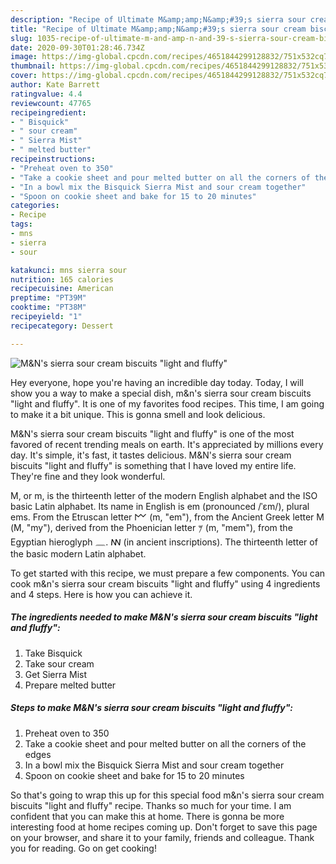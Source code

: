 ```yaml
---
description: "Recipe of Ultimate M&amp;amp;N&amp;#39;s sierra sour cream biscuits &amp;#34;light and fluffy&amp;#34;"
title: "Recipe of Ultimate M&amp;amp;N&amp;#39;s sierra sour cream biscuits &amp;#34;light and fluffy&amp;#34;"
slug: 1035-recipe-of-ultimate-m-and-amp-n-and-39-s-sierra-sour-cream-biscuits-and-34-light-and-fluffy-and-34
date: 2020-09-30T01:28:46.734Z
image: https://img-global.cpcdn.com/recipes/4651844299128832/751x532cq70/mns-sierra-sour-cream-biscuits-light-and-fluffy-recipe-main-photo.jpg
thumbnail: https://img-global.cpcdn.com/recipes/4651844299128832/751x532cq70/mns-sierra-sour-cream-biscuits-light-and-fluffy-recipe-main-photo.jpg
cover: https://img-global.cpcdn.com/recipes/4651844299128832/751x532cq70/mns-sierra-sour-cream-biscuits-light-and-fluffy-recipe-main-photo.jpg
author: Kate Barrett
ratingvalue: 4.4
reviewcount: 47765
recipeingredient:
- " Bisquick"
- " sour cream"
- " Sierra Mist"
- " melted butter"
recipeinstructions:
- "Preheat oven to 350"
- "Take a cookie sheet and pour melted butter on all the corners of the edges"
- "In a bowl mix the Bisquick Sierra Mist and sour cream together"
- "Spoon on cookie sheet and bake for 15 to 20 minutes"
categories:
- Recipe
tags:
- mns
- sierra
- sour

katakunci: mns sierra sour 
nutrition: 165 calories
recipecuisine: American
preptime: "PT39M"
cooktime: "PT38M"
recipeyield: "1"
recipecategory: Dessert

---
```



![M&amp;N&#39;s sierra sour cream biscuits &#34;light and fluffy&#34;](https://img-global.cpcdn.com/recipes/4651844299128832/751x532cq70/mns-sierra-sour-cream-biscuits-light-and-fluffy-recipe-main-photo.jpg)

Hey everyone, hope you're having an incredible day today. Today, I will show you a way to make a special dish, m&amp;n&#39;s sierra sour cream biscuits &#34;light and fluffy&#34;. It is one of my favorites food recipes. This time, I am going to make it a bit unique. This is gonna smell and look delicious.

M&amp;N&#39;s sierra sour cream biscuits &#34;light and fluffy&#34; is one of the most favored of recent trending meals on earth. It's appreciated by millions every day. It's simple, it's fast, it tastes delicious. M&amp;N&#39;s sierra sour cream biscuits &#34;light and fluffy&#34; is something that I have loved my entire life. They're fine and they look wonderful.

M, or m, is the thirteenth letter of the modern English alphabet and the ISO basic Latin alphabet. Its name in English is em (pronounced /ˈɛm/), plural ems. From the Etruscan letter 𐌌 (m, &#34;em&#34;), from the Ancient Greek letter Μ (M, &#34;my&#34;), derived from the Phoenician letter 𐤌‎ (m, &#34;mem&#34;), from the Egyptian hieroglyph 𓈖. ꟿ (in ancient inscriptions). The thirteenth letter of the basic modern Latin alphabet.


To get started with this recipe, we must prepare a few components. You can cook m&amp;n&#39;s sierra sour cream biscuits &#34;light and fluffy&#34; using 4 ingredients and 4 steps. Here is how you can achieve it.

<!--inarticleads1-->

##### The ingredients needed to make M&amp;N&#39;s sierra sour cream biscuits &#34;light and fluffy&#34;:

1. Take  Bisquick
1. Take  sour cream
1. Get  Sierra Mist
1. Prepare  melted butter




<!--inarticleads2-->

##### Steps to make M&amp;N&#39;s sierra sour cream biscuits &#34;light and fluffy&#34;:

1. Preheat oven to 350
1. Take a cookie sheet and pour melted butter on all the corners of the edges
1. In a bowl mix the Bisquick Sierra Mist and sour cream together
1. Spoon on cookie sheet and bake for 15 to 20 minutes




So that's going to wrap this up for this special food m&amp;n&#39;s sierra sour cream biscuits &#34;light and fluffy&#34; recipe. Thanks so much for your time. I am confident that you can make this at home. There is gonna be more interesting food at home recipes coming up. Don't forget to save this page on your browser, and share it to your family, friends and colleague. Thank you for reading. Go on get cooking!
